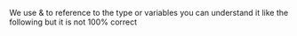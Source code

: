 We use & to reference to the type or variables 
you can understand it like the following but it is not 100% correct 


